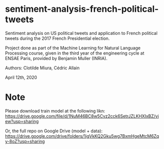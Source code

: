 # sentiment-analysis-french-political-tweets
Sentiment analysis on US political tweets and application to French political tweets during the 2017 French Presidential election.

Project done as part of the Machine Learning for Natural Language Processing course, given in the third year of the engineering cycle at ENSAE Paris, provided by Benjamin Muller (INRIA).

Authors: Clotilde Miura, Cédric Allain

April 12th, 2020

# Note
Please download train model at the following likn:
https://drive.google.com/file/d/1NuM46BC8w5Cvz2cck6SetrJZLKHXIxBZ/view?usp=sharing

Or, the full repo on Google Drive (model + data):
https://drive.google.com/drive/folders/1igVkKQ2Gku5wg7BxmHgeMtcM6Zqy-8oZ?usp=sharing

